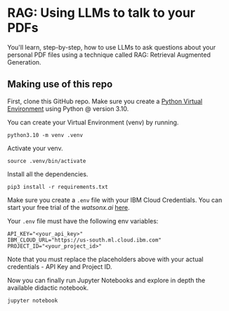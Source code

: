 # RAG: Using LLMs to talk to your PDFs

You'll learn, step-by-step, how to use LLMs to ask questions about your personal PDF files using a technique called RAG: Retrieval Augmented Generation.

## Making use of this repo

First, clone this GitHub repo. Make sure you create a [Python Virtual Environment](https://docs.python.org/3/library/venv.html) using Python @ version 3.10.

You can create your Virtual Environment (venv) by running.

```shell
python3.10 -m venv .venv
```

Activate your venv.

```shell
source .venv/bin/activate
```

Install all the dependencies.

```shell
pip3 install -r requirements.txt
```

Make sure you create a `.env` file with your IBM Cloud Credentials. You can start your free trial of the *watsonx.ai* [here](https://dataplatform.cloud.ibm.com/registration/stepone?context=wx).

Your `.env` file must have the following env variables:

```shell
API_KEY="<your_api_key>"
IBM_CLOUD_URL="https://us-south.ml.cloud.ibm.com"
PROJECT_ID="<your_project_id>"
```

Note that you must replace the placeholders above with your actual credentials - API Key and Project ID.

Now you can finally run Jupyter Notebooks and explore in depth the available didactic notebook.

```shell
jupyter notebook
```